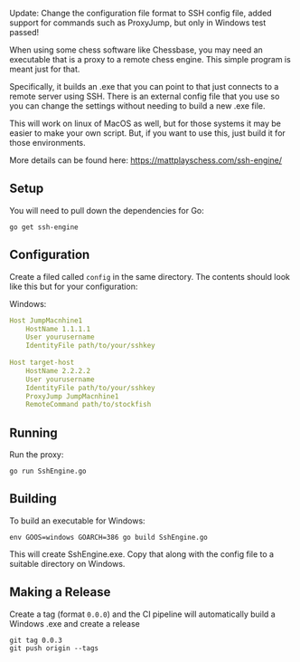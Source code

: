 Update: Change the configuration file format to SSH config file, added support for commands such as ProxyJump, but only in Windows test passed!



When using some chess software like Chessbase, you may need an executable that is a proxy to a remote chess engine. This simple program is meant just for that.

Specifically, it builds an .exe that you can point to that just connects to a remote server using SSH. There is an external config file that you use so you can change the settings without needing to build a new .exe file.

This will work on linux of MacOS as well, but for those systems it may be easier to make your own script. But, if you want to use this, just build it for those environments.

More details can be found here: https://mattplayschess.com/ssh-engine/

## Setup

You will need to pull down the dependencies for Go:

```
go get ssh-engine
```

## Configuration

Create a filed called `config` in the same directory. The contents should look like this but for your configuration:

Windows:

```yml
Host JumpMacnhine1
    HostName 1.1.1.1
    User yourusername
    IdentityFile path/to/your/sshkey
  
Host target-host
    HostName 2.2.2.2
    User yourusername
    IdentityFile path/to/your/sshkey
    ProxyJump JumpMacnhine1
    RemoteCommand path/to/stockfish
```

## Running

Run the proxy:

```
go run SshEngine.go
```

## Building

To build an executable for Windows:

```
env GOOS=windows GOARCH=386 go build SshEngine.go
```

This will create SshEngine.exe. Copy that along with the config file to a suitable directory on Windows.

## Making a Release

Create a tag (format `0.0.0`) and the CI pipeline will automatically build a Windows .exe and create a release

```
git tag 0.0.3
git push origin --tags
```
